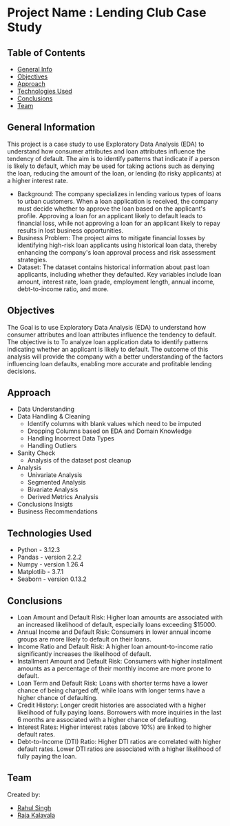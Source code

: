 # Project Name : Lending Club Case Study

## Table of Contents

- [General Info](#general-information)
- [Objectives](#objectives)
- [Approach](#approach)
- [Technologies Used](#technologies-used)
- [Conclusions](#conclusions)
- [Team](#team)

## General Information

This project is a case study to use Exploratory Data Analysis (EDA) to understand how consumer attributes and loan attributes influence the tendency of default. The aim is to identify patterns that indicate if a person is likely to default, which may be used for taking actions such as denying the loan, reducing the amount of the loan, or lending (to risky applicants) at a higher interest rate.

- Background: The company specializes in lending various types of loans to urban customers. When a loan application is received, the company must decide whether to approve the loan based on the applicant's profile. Approving a loan for an applicant likely to default leads to financial loss, while not approving a loan for an applicant likely to repay results in lost business opportunities.
- Business Problem: The project aims to mitigate financial losses by identifying high-risk loan applicants using historical loan data, thereby enhancing the company's loan approval process and risk assessment strategies.
- Dataset: The dataset contains historical information about past loan applicants, including whether they defaulted. Key variables include loan amount, interest rate, loan grade, employment length, annual income, debt-to-income ratio, and more.

## Objectives

The Goal is to use Exploratory Data Analysis (EDA) to understand how consumer attributes and loan attributes influence the tendency to default. The objective is to To analyze loan application data to identify patterns indicating whether an applicant is likely to default. The outcome of this analysis will provide the company with a better understanding of the factors influencing loan defaults, enabling more accurate and profitable lending decisions.

## Approach

- Data Understanding
- Data Handling & Cleaning
  - Identify columns with blank values which need to be imputed
  - Dropping Columns based on EDA and Domain Knowledge
  - Handling Incorrect Data Types
  - Handling Outliers
- Sanity Check
  - Analysis of the dataset post cleanup
- Analysis
  - Univariate Analysis
  - Segmented Analysis
  - Bivariate Analysis
  - Derived Metrics Analysis
- Conclusions Insigts
- Business Recommendations

## Technologies Used

- Python - 3.12.3
- Pandas - version 2.2.2
- Numpy - version 1.26.4
- Matplotlib - 3.7.1
- Seaborn - version 0.13.2

## Conclusions

- Loan Amount and Default Risk: Higher loan amounts are associated with an increased likelihood of default, especially loans exceeding $15000.
- Annual Income and Default Risk: Consumers in lower annual income groups are more likely to default on their loans.
- Income Ratio and Default Risk: A higher loan amount-to-income ratio significantly increases the likelihood of default.
- Installment Amount and Default Risk: Consumers with higher installment amounts as a percentage of their monthly income are more prone to default.
- Loan Term and Default Risk: Loans with shorter terms have a lower chance of being charged off, while loans with longer terms have a higher chance of defaulting.
- Credit History: Longer credit histories are associated with a higher likelihood of fully paying loans. Borrowers with more inquiries in the last 6 months are associated with a higher chance of defaulting.
- Interest Rates: Higher interest rates (above 10%) are linked to higher default rates.
- Debt-to-Income (DTI) Ratio: Higher DTI ratios are correlated with higher default rates. Lower DTI ratios are associated with a higher likelihood of fully paying the loan.

<!-- ## Acknowledgements

Give credit here.

- This project was inspired by...
- References if any...
- This project was based on [this tutorial](https://www.example.com). -->

## Team

Created by:

- [Rahul Singh](https://github.com/RahulMukeshSingh)
- [Raja Kalavala](https://github.com/RajaKalavala)

<!-- Optional -->
<!-- ## License -->
<!-- This project is open source and available under the [... License](). -->

<!-- You don't have to include all sections - just the one's relevant to your project -->

